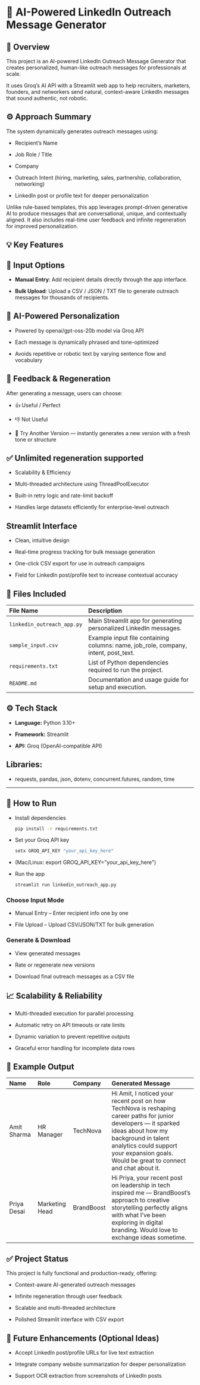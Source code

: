# 💬 AI-Powered LinkedIn Outreach Message Generator

## 🧠 Overview

This project is an AI-powered LinkedIn Outreach Message Generator that creates personalized, human-like outreach messages for professionals at scale.

It uses Groq’s AI API with a Streamlit web app to help recruiters, marketers, founders, and networkers send natural, context-aware LinkedIn messages that sound authentic, not robotic.

## ⚙️ Approach Summary

The system dynamically generates outreach messages using:

- Recipient’s Name

- Job Role / Title

- Company

- Outreach Intent (hiring, marketing, sales, partnership, collaboration, networking)

- LinkedIn post or profile text for deeper personalization

Unlike rule-based templates, this app leverages prompt-driven generative AI to produce messages that are conversational, unique, and contextually aligned.
It also includes real-time user feedback and infinite regeneration for improved personalization.

## 💡 Key Features

## 🧩 Input Options

- **Manual Entry**: Add recipient details directly through the app interface.

- **Bulk Upload**: Upload a CSV / JSON / TXT file to generate outreach messages for thousands of recipients.

## 🤖 AI-Powered Personalization

- Powered by openai/gpt-oss-20b model via Groq API

- Each message is dynamically phrased and tone-optimized

- Avoids repetitive or robotic text by varying sentence flow and vocabulary

## 🔁 Feedback & Regeneration

After generating a message, users can choose:

- 👍 Useful / Perfect

- 👎 Not Useful

- 🎯 Try Another Version — instantly generates a new version with a fresh tone or structure

## ✅ Unlimited regeneration supported

- Scalability & Efficiency

- Multi-threaded architecture using ThreadPoolExecutor

- Built-in retry logic and rate-limit backoff

- Handles large datasets efficiently for enterprise-level outreach

## Streamlit Interface

- Clean, intuitive design

- Real-time progress tracking for bulk message generation

- One-click CSV export for use in outreach campaigns

- Field for LinkedIn post/profile text to increase contextual accuracy

## 📁 Files Included  

| **File Name**              | **Description**                                                   |
|:----------------------------|:------------------------------------------------------------------|
| `linkedin_outreach_app.py` | Main Streamlit app for generating personalized LinkedIn messages. |
| `sample_input.csv`         | Example input file containing columns: name, job_role, company, intent, post_text. |
| `requirements.txt`         | List of Python dependencies required to run the project.          |
| `README.md`                | Documentation and usage guide for setup and execution.            |


## ⚙️ Tech Stack

- **Language:** Python 3.10+

- **Framework:** Streamlit

- **API:** Groq (OpenAI-compatible API)

## Libraries:
- requests, pandas, json, dotenv, concurrent.futures, random, time

---
## 🚀 How to Run

- Install dependencies
   ```bash
   pip install -r requirements.txt
   ```

- Set your Groq API key
   ```bash
   setx GROQ_API_KEY "your_api_key_here"
   ```

- (Mac/Linux: export GROQ_API_KEY="your_api_key_here")

- Run the app
   ```bash
   streamlit run linkedin_outreach_app.py
   ```

### **Choose Input Mode**

- Manual Entry – Enter recipient info one by one

- File Upload – Upload CSV/JSON/TXT for bulk generation

### **Generate & Download**

- View generated messages

- Rate or regenerate new versions

- Download final outreach messages as a CSV file

## 📈 Scalability & Reliability

- Multi-threaded execution for parallel processing

- Automatic retry on API timeouts or rate limits

- Dynamic variation to prevent repetitive outputs

- Graceful error handling for incomplete data rows

## 📄 Example Output 

| **Name**       | **Role**          | **Company**  | **Generated Message** |
|:----------------|:------------------|:--------------|:------------------------|
| Amit Sharma    | HR Manager       | TechNova     | Hi Amit, I noticed your recent post on how TechNova is reshaping career paths for junior developers — it sparked ideas about how my background in talent analytics could support your expansion goals. Would be great to connect and chat about it. |
| Priya Desai    | Marketing Head   | BrandBoost   | Hi Priya, your recent post on leadership in tech inspired me — BrandBoost’s approach to creative storytelling perfectly aligns with what I’ve been exploring in digital branding. Would love to exchange ideas sometime. |



## ✅ Project Status

This project is fully functional and production-ready, offering:

- Context-aware AI-generated outreach messages

- Infinite regeneration through user feedback

- Scalable and multi-threaded architecture

- Polished Streamlit interface with CSV export

## 💭 Future Enhancements (Optional Ideas)

- Accept LinkedIn post/profile URLs for live text extraction

- Integrate company website summarization for deeper personalization

- Support OCR extraction from screenshots of LinkedIn posts
